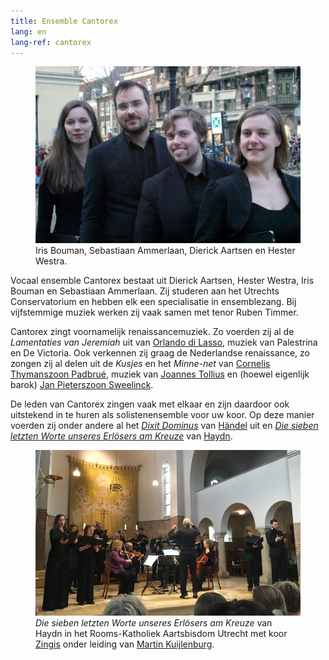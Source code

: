 ```yaml
---
title: Ensemble Cantorex
lang: en
lang-ref: cantorex
---
```


<figure class="fr-l w-50-l ml-auto-l fr-m w-50-m ml-auto-m br3 ma1 ba b--light-gray">
	<img src="/images/cantorex/Cantorex.jpg" alt="Cantorex" class="br3 br--top">
	<figcaption class="tc">Iris Bouman, Sebastiaan Ammerlaan, Dierick Aartsen en Hester Westra.</figcaption>
</figure>

Vocaal ensemble Cantorex bestaat uit Dierick Aartsen, Hester Westra, Iris Bouman en Sebastiaan Ammerlaan. Zij studeren aan het Utrechts Conservatorium en hebben elk een specialisatie in ensemblezang. Bij vijfstemmige muziek werken zij vaak samen met tenor Ruben Timmer.

Cantorex zingt voornamelijk renaissancemuziek. Zo voerden zij al de *Lamentaties van Jeremiah* uit van [Orlando di Lasso](https://nl.wikipedia.org/wiki/Orlando_di_Lasso), muziek van Palestrina en De Victoria. Ook verkennen zij graag de Nederlandse renaissance, zo zongen zij al delen uit de *Kusjes* en het *Minne-net* van [Cornelis Thymanszoon Padbrué](https://nl.wikipedia.org/wiki/Cornelis_Padbru%C3%A9), muziek van [Joannes Tollius](https://nl.wikipedia.org/wiki/Jan_Tollius) en (hoewel eigenlijk barok) [Jan Pieterszoon Sweelinck](https://nl.wikipedia.org/wiki/Jan_Pieterszoon_Sweelinck).

De leden van Cantorex zingen vaak met elkaar en zijn daardoor ook uitstekend in te huren als solistenensemble voor uw koor. Op deze manier voerden zij onder andere al het [*Dixit Dominus*](https://nl.wikipedia.org/wiki/Dixit_Dominus_(H%C3%A4ndel)) van [Händel](https://nl.wikipedia.org/wiki/Georg_Friedrich_H%C3%A4ndel) uit en [*Die sieben letzten Worte unseres Erlösers am Kreuze*](https://nl.wikipedia.org/wiki/Die_sieben_letzten_Worte_unseres_Erl%C3%B6sers_am_Kreuze) van [Haydn](https://nl.wikipedia.org/wiki/Joseph_Haydn).

<figure class="w-100 br3 ma1 ba b--light-gray">
	<img src="/images/cantorex/Cantorex_Haydn.jpeg" alt="Cantorex" class="br3 br--top">
	<figcaption class="tc"><i>Die sieben letzten Worte unseres Erlösers am Kreuze</i> van Haydn in het Rooms-Katholiek Aartsbisdom Utrecht met koor <a href="https://zingis.nl">Zingis</a> onder leiding van <a href="https://zingis.nl/martin">Martin Kuijlenburg</a>.</figcaption>
</figure>
